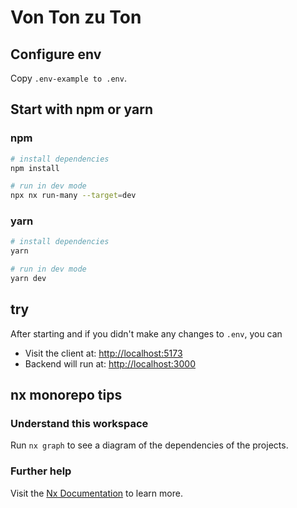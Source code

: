 # Von Ton zu Ton

## Configure env
Copy `.env-example to .env`.

## Start with npm or yarn
### npm
```sh
# install dependencies
npm install

# run in dev mode
npx nx run-many --target=dev
```
### yarn
```sh
# install dependencies
yarn

# run in dev mode
yarn dev
```

## try
After starting and if you didn't make any changes to `.env`, you can 
- Visit the client at: [http://localhost:5173](http://localhost:5173)
- Backend will run at: [http://localhost:3000](http://localhost:3000)

## nx monorepo tips
### Understand this workspace
Run `nx graph` to see a diagram of the dependencies of the projects.

### Further help
Visit the [Nx Documentation](https://nx.dev) to learn more.

